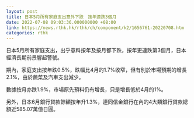 ```yaml
---
layout: post
title: 日本5月所有家庭支出意外下跌　按年連跌3個月
date: 2022-07-08 09:03:36.000000000 +08:00
link: https://news.rthk.hk/rthk/ch/component/k2/1656761-20220708.htm
categories: rthk
---
```


日本5月所有家庭支出，出乎意料按年及按月都下跌，按年更連跌第3個月，日本經濟長期前景響起警號。

期內，家庭支出按年跌0.5%，跌幅比4月的1.7%收窄，但有別於市場預期的增長2.1%，由於蔬菜及汽車支出減少。

數據按月亦跌1.9%，市場原先預料仍有增長，只是增長低於4月的1%。

另外，日本6月銀行貸款餘額按年升1.3%，連同信金銀行在內的4大類銀行貸款總額近585.07萬億日圓。
